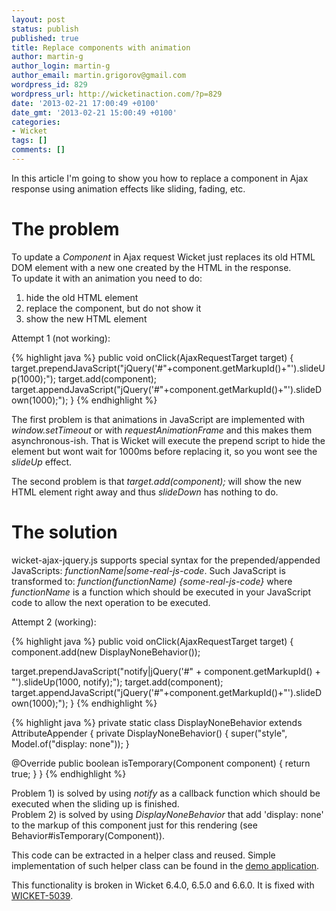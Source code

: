 ```yaml
---
layout: post
status: publish
published: true
title: Replace components with animation
author: martin-g
author_login: martin-g
author_email: martin.grigorov@gmail.com
wordpress_id: 829
wordpress_url: http://wicketinaction.com/?p=829
date: '2013-02-21 17:00:49 +0100'
date_gmt: '2013-02-21 15:00:49 +0100'
categories:
- Wicket
tags: []
comments: []
---
```

<p>In this article I'm going to show you how to replace a component in Ajax response using animation effects like sliding, fading, etc.</p>
<h1>The problem</h1>
<p>To update a <em title="org.apache.wicket.Component">Component</em> in Ajax request Wicket just replaces its old HTML DOM element with a new one created by the HTML in the response.<br />
To update it with an animation you need to do:</p>
<ol>
<li>hide the old HTML element</li>
<li>replace the component, but do not show it</li>
<li>show the new HTML element</li>
</ol>
<p>Attempt 1 (not working):</p>

{% highlight java %}
public void onClick(AjaxRequestTarget target) {
  target.prependJavaScript("jQuery('#"+component.getMarkupId()+"').slideUp(1000);");
  target.add(component);
  target.appendJavaScript("jQuery('#"+component.getMarkupId()+"').slideDown(1000);");
}
{% endhighlight %}

<p>The first problem is that animations in JavaScript are implemented with <em>window.setTimeout</em> or with <em>requestAnimationFrame</em> and this makes them asynchronous-ish. That is Wicket will execute the prepend script to hide the element but wont wait for 1000ms before replacing it, so you wont see the <em>slideUp</em> effect.</p>
<p>The second problem is that <em>target.add(component);</em> will show the new HTML element right away and thus <em>slideDown</em> has nothing to do.</p>
<h1>The solution</h1>
<p>wicket-ajax-jquery.js supports special syntax for the prepended/appended JavaScripts: <em>functionName|some-real-js-code</em>. Such JavaScript is transformed to: <em>function(functionName) {some-real-js-code}</em> where <em>functionName</em> is a function which should be executed in your JavaScript code to allow the next operation to be executed.</p>
<p>Attempt 2 (working):</p>

{% highlight java %}
public void onClick(AjaxRequestTarget target) {
  component.add(new DisplayNoneBehavior());

  target.prependJavaScript("notify|jQuery('#" + component.getMarkupId() + "').slideUp(1000, notify);");
  target.add(component);
  target.appendJavaScript("jQuery('#"+component.getMarkupId()+"').slideDown(1000);");
}
{% endhighlight %}

{% highlight java %}
private static class DisplayNoneBehavior extends AttributeAppender {
  private DisplayNoneBehavior() {
    super("style", Model.of("display: none"));
  }

  @Override
  public boolean isTemporary(Component component) {
    return true;
  }
}
{% endhighlight %}

<p>Problem 1) is solved by using <em>notify</em> as a callback function which should be executed when the sliding up is finished.<br />
Problem 2) is solved by using <em>DisplayNoneBehavior</em> that add 'display: none' to the markup of this component just for this rendering (see Behavior#isTemporary(Component)).</p>
<p>This code can be extracted in a helper class and reused. Simple implementation of such helper class can be found in the <a href="https://github.com/martin-g/blogs/tree/master/wicket6-replace-with-effect">demo application</a>.</p>
<p>This functionality is broken in Wicket 6.4.0, 6.5.0 and 6.6.0. It is fixed with <a href="https://issues.apache.org/jira/browse/WICKET-5039">WICKET-5039</a>.</p>
